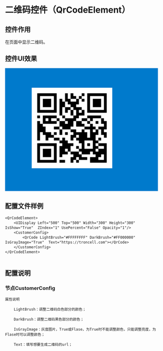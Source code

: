 # 二维码控件（QrCodeElement）

## 控件作用

在页面中显示二维码。

## 控件UI效果

![Placeholder](../images/QrCodeElement.png)

## 配置文件样例

```
<QrCodeElement>
	<UIDisplay Left="500" Top="500" Width="300" Height="300" IsShow="True"  ZIndex="1" UsePercent="False" Opacity="1"/>
	<CustomerConfig>
        <QrCode LightBrush="#FFFFFFFF" DarkBrush="#FF000000" IsGrayImage="True"  Text="https://troncell.com"></QrCode>
	</CustomerConfig>
</QrCodeElement>


```
## 配置说明

### 节点CustomerConfig

    属性说明

        LightBrush：调整二维码白色部分的颜色；

        DarkBrush：调整二维码黑色部分的颜色；

        IsGrayImage：灰度图片，True或Flase，为True时不能调整颜色，只能调整亮度，为Flase时可以调整颜色；

        Text：填写想要生成二维码的url；

        





